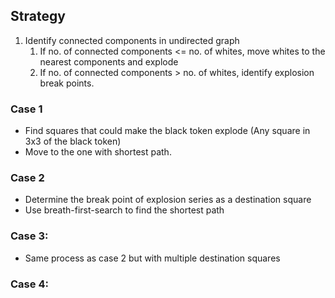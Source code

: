 ## Strategy
1. Identify connected components in undirected graph
    1. If no. of connected components <= no. of whites, move whites to the nearest
    components and explode
    2. If no. of connected components > no. of whites, identify explosion break points.


### Case 1
* Find squares that could make the black token explode (Any square in 3x3 of the black token)
* Move to the one with shortest path.

### Case 2
* Determine the break point of explosion series as a destination square
* Use breath-first-search to find the shortest path

### Case 3: 
* Same process as case 2 but with multiple destination squares

### Case 4:


